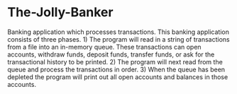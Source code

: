 # The-Jolly-Banker
Banking application which processes transactions. This banking application consists of three phases. 1) The program will read in a string of transactions from a file into an in-memory queue. These transactions can open accounts, withdraw funds, deposit funds, transfer funds, or ask for the transactional history to be printed. 2) The program will next read from the queue and process the transactions in order. 3) When the queue has been depleted the program will print out all open accounts and balances in those accounts.
